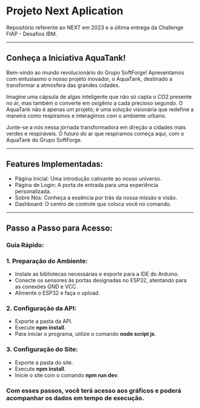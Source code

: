 # Projeto Next Aplication

Repositório referente ao NEXT em 2023 e a última entrega da Challenge FIAP - Desafios IBM.

---

## Conheça a Iniciativa AquaTank!

Bem-vindo ao mundo revolucionário do Grupo SoftForge! Apresentamos com entusiasmo o nosso projeto inovador, o AquaTank, destinado a transformar a atmosfera das grandes cidades.

Imagine uma cápsula de algas inteligente que não só capta o CO2 presente no ar, mas também o converte em oxigênio a cada precioso segundo. O AquaTank não é apenas um projeto; é uma solução visionária que redefine a maneira como respiramos e interagimos com o ambiente urbano.

Junte-se a nós nessa jornada transformadora em direção a cidades mais verdes e respiráveis. O futuro do ar que respiramos começa aqui, com o AquaTank do Grupo SoftForge.

---

## Features Implementadas:

* Página Inicial: Uma introdução cativante ao nosso universo.
* Página de Login: A porta de entrada para uma experiência personalizada.
* Sobre Nós: Conheça a essência por trás da nossa missão e visão.
* Dashboard: O centro de controle que coloca você no comando.

--- 

## Passo a Passo para Acesso:

### Guia Rápido:
### 1. Preparação do Ambiente:

* Instale as bibliotecas necessárias e exporte para a IDE do Arduino.
* Conecte os sensores às portas designadas no ESP32, atentando para as conexões GND e VCC.
* Alimente o ESP32 e faça o upload.

### 2. Configuração da API:
* Exporte a pasta da API.
* Execute **npm install**.
* Para iniciar o programa, utilize o comando **node script js**.

### 3. Configuração do Site:
* Exporte a pasta do site.
* Execute **npm install**.
* Inicie o site com o comando **npm run dev**.

### Com esses passos, você terá acesso aos gráficos e poderá acompanhar os dados em tempo de execução.
